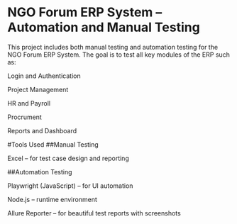 ﻿# NGO Forum ERP System – Automation and Manual Testing
 This project includes both manual testing and automation testing for the NGO Forum ERP System.
The goal is to test all key modules of the ERP such as:

Login and Authentication

Project Management

HR and Payroll

Procrument

Reports and Dashboard



#Tools Used
##Manual Testing

Excel – for test case design and reporting

##Automation Testing

Playwright (JavaScript) – for UI automation

Node.js – runtime environment

Allure Reporter – for beautiful test reports with screenshots
